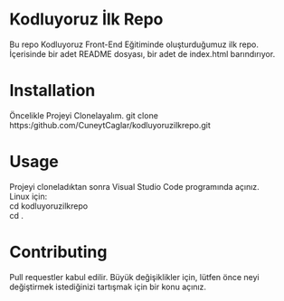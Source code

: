 # Kodluyoruz İlk Repo
Bu repo Kodluyoruz Front-End Eğitiminde oluşturduğumuz ilk repo. İçerisinde bir adet README dosyası, bir adet de index.html barındırıyor. <br/>
# Installation 
Öncelikle Projeyi Clonelayalım.
git clone https:/github.com/CuneytCaglar/kodluyoruzilkrepo.git
# Usage
Projeyi cloneladıktan sonra Visual Studio Code programında açınız. <br/>
Linux için: <br/>
cd kodluyoruzilkrepo <br/>
cd . <br/>
# Contributing 
Pull requestler kabul edilir. Büyük değişiklikler için, lütfen önce neyi değiştirmek istediğinizi tartışmak için bir konu açınız.
